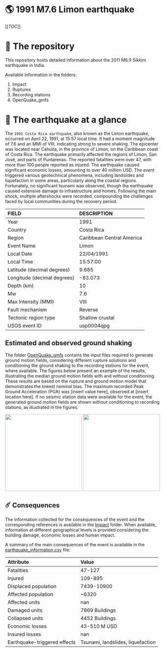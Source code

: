# 🌎 1991 M7.6 Limon earthquake
[[_TOC_]]

# 📂 The repository

This repository hosts detailed information about the 2011 M6.9 Sikkim earthquake in India.

Available information in the folders:

1. Impact
2. Ruptures
3. Recording stations
4. OpenQuake_gmfs


# 🚀 The earthquake at a glance

The `1991 Costa Rica earthquake`, also known as the Limon earthquake, occurred on April 22, 1991, at 15:57 local time. It had a moment magnitude of 7.6 and an MMI of VIII, indicating strong to severe shaking. The epicenter was located near Cahuita, in the province of Limon, on the Caribbean coast of Costa Rica. The earthquake primarily affected the regions of Limon, San José, and parts of Puntarenas. The reported fatalities were over 47, with more than 100 people reported as injured. The earthquake caused significant economic losses, amounting to over 40 million USD. The event triggered various geotechnical phenomena, including landslides and liquefaction in some areas, particularly along the coastal regions. Fortunately, no significant tsunami was observed, though the earthquake caused extensive damage to infrastructure and homes. Following the main shock, multiple aftershocks were recorded, compounding the challenges faced by local communities during the recovery period.

| FIELD | DESCRIPTION |
|:-------|:-------------|
| Year | 1991 |
| Country | Costa Rica |
| Region | Caribbean Central America |
| Event Name | Limon |
| Local Date | 22/04/1991 |
| Local Time | 15:57:00 |
| Latitude (decimal degrees) | 9.685 |
| Longitude (decimal degrees) | -83.073 |
| Depth (km) | 10 |
| Mw | 7.6 |
| Max Intensity (MMI) | VIII |
| Fault mechanism | Reverse |
| Tectonic region type | Shallow crustal  |
| USGS event ID | usp0004qpg |

## Estimated and observed ground shaking

The folder [OpenQuake_gmfs](./OpenQuake_gmfs/) contains the input files required to generate ground motion fields, considering different rupture solutions and conditioning the ground shaking to the recording stations for the event, where available. The figures below present an example of the results, illustrating the median ground motion fields with and without conditioning. These results are based on the rupture and ground motion model that demonstrates the lowest nominal bias. The maximum recorded Peak Ground Acceleration (PGA) was [insert value here], observed at [insert location here]. If no seismic station data were available for the event, the generated ground motion fields are shown without conditioning to recording stations, as illustrated in the figures.

<img src="./OpenQuake_gmfs/median_gmf_stations_none.png" height="250">
<img src="./OpenQuake_gmfs/median_gmf_stations_seismic.png" height="250">

## ☄️ Consequences

The information collected for the consequences of the event and the corresponding references is available in the [Impact](./Impact) folder. When available, information at different geographical levels is provided considering the building damage, economic losses and human impact.

A summary of the main consequences of the event is available in the [earthquake_information.csv](./earthquake_information.csv) file:

| Attribute | Value |
|:-------|:-------------|
| Fatalities | 47-127 |
| Injured | 109-895 |
| Displaced population | 7439-10900 |
| Affected population | ~6320 |
| Affected units | nan |
| Damaged units | 7869 Buildings |
| Collapsed units | 4452 Buildings |
| Economic losses | 43-510 M USD |
| Insured losses | nan |
| Earthquake-triggered effects | Tsunami, landslides, liquefaction |